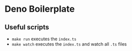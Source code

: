 # Deno Boilerplate

## Useful scripts

- `make run` executes the `index.ts`
- `make watch` executes the `index.ts` and watch all `.ts` files
